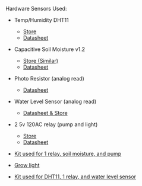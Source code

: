 Hardware Sensors Used:

- Temp/Humidity DHT11
  - [Store](https://www.robotshop.com/en/dht11-temperature-humidity-sensor-module.html)
  - [Datasheet](https://www.mouser.com/datasheet/2/758/DHT11-Technical-Data-Sheet-Translated-Version-1143054.pdf)
- Capacitive Soil Moisture v1.2
  - [Store (Similar)](https://www.dfrobot.com/product-1385.html)
  - [Datasheet](https://wiki.dfrobot.com/Capacitive_Soil_Moisture_Sensor_SKU_SEN0193)
- Photo Resistor (analog read)
  - [Datasheet](https://www.kth.se/social/files/54ef17dbf27654753f437c56/GL5537.pdf)
- Water Level Sensor (analog read)
  - [Datasheet & Store](https://www.emartee.com/product/42285/Water%20Level%20or%20Salinity%20Sensor)
- 2 5v 120AC relay (pump and light)
  - [Store](https://www.amazon.com/Household-Appliance-Compatible-Atomic-Market/dp/B00TMJ0KOG)
  - [Datasheet](https://arduinomodules.info/ky-019-5v-relay-module/)

- [Kit used for 1 relay, soil moisture, and pump](https://www.amazon.com/gp/product/B07TLRYGT1/ref=ppx_yo_dt_b_asin_title_o01_s00?ie=UTF8&psc=1)
- [Grow light](https://www.amazon.com/gp/product/B07BBFY3CH/ref=ppx_yo_dt_b_asin_title_o01_s00?ie=UTF8&psc=1)

- [Kit used for DHT11, 1 relay, and water level sensor](https://www.amazon.com/ELEGOO-Upgraded-Tutorial-Compatible-MEGA2560/dp/B01MG49ZQ5/ref=sr_1_3?keywords=elegoo+sensor+kit&qid=1579280832&sr=8-3)
